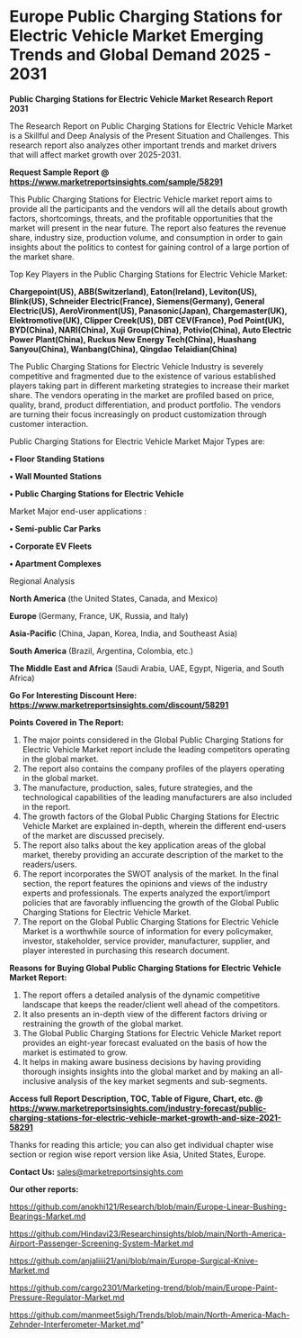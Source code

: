 # Europe Public Charging Stations for Electric Vehicle Market Emerging Trends and Global Demand 2025 - 2031

<strong>Public Charging Stations for Electric Vehicle Market Research Report 2031</strong>

The Research Report on Public Charging Stations for Electric Vehicle Market is a Skillful and Deep Analysis of the Present Situation and Challenges. This research report also analyzes other important trends and market drivers that will affect market growth over 2025-2031.

<strong>Request Sample Report @ <a href=https://www.marketreportsinsights.com/sample/58291>https://www.marketreportsinsights.com/sample/58291</a></strong>

This Public Charging Stations for Electric Vehicle market report aims to provide all the participants and the vendors will all the details about growth factors, shortcomings, threats, and the profitable opportunities that the market will present in the near future. The report also features the revenue share, industry size, production volume, and consumption in order to gain insights about the politics to contest for gaining control of a large portion of the market share.

Top Key Players in the Public Charging Stations for Electric Vehicle Market:

<strong>Chargepoint(US), ABB(Switzerland), Eaton(Ireland), Leviton(US), Blink(US), Schneider Electric(France), Siemens(Germany), General Electric(US), AeroVironment(US), Panasonic(Japan), Chargemaster(UK), Elektromotive(UK), Clipper Creek(US), DBT CEV(France), Pod Point(UK), BYD(China), NARI(China), Xuji Group(China), Potivio(China), Auto Electric Power Plant(China), Ruckus New Energy Tech(China), Huashang Sanyou(China), Wanbang(China), Qingdao Telaidian(China)</strong>

The Public Charging Stations for Electric Vehicle Industry is severely competitive and fragmented due to the existence of various established players taking part in different marketing strategies to increase their market share. The vendors operating in the market are profiled based on price, quality, brand, product differentiation, and product portfolio. The vendors are turning their focus increasingly on product customization through customer interaction.

Public Charging Stations for Electric Vehicle Market Major Types are:

<strong>• Floor Standing Stations

• Wall Mounted Stations

• Public Charging Stations for Electric Vehicle</strong>

Market Major end-user applications :

<strong>• Semi-public Car Parks

• Corporate EV Fleets

• Apartment Complexes</strong>

Regional Analysis

</u><strong><b>North America</b></strong> (the United States, Canada, and Mexico)

<strong><b>Europe </b></strong>(Germany, France, UK, Russia, and Italy)

<strong><b>Asia-Pacific</b></strong> (China, Japan, Korea, India, and Southeast Asia)

<strong><b>South America</b></strong> (Brazil, Argentina, Colombia, etc.)

<strong><b>The Middle East and Africa</b></strong> (Saudi Arabia, UAE, Egypt, Nigeria, and South Africa)

<strong>Go For Interesting Discount Here: <a href=https://www.marketreportsinsights.com/discount/58291>https://www.marketreportsinsights.com/discount/58291</a></strong>

<strong>Points Covered in The Report:</strong>
<ol>
  <li>The major points considered in the Global Public Charging Stations for Electric Vehicle Market report include the leading competitors operating in the global market.</li>
  <li>The report also contains the company profiles of the players operating in the global market.</li>
  <li>The manufacture, production, sales, future strategies, and the technological capabilities of the leading manufacturers are also included in the report.</li>
  <li>The growth factors of the Global Public Charging Stations for Electric Vehicle Market are explained in-depth, wherein the different end-users of the market are discussed precisely.</li>
  <li>The report also talks about the key application areas of the global market, thereby providing an accurate description of the market to the readers/users.</li>
  <li>The report incorporates the SWOT analysis of the market. In the final section, the report features the opinions and views of the industry experts and professionals. The experts analyzed the export/import policies that are favorably influencing the growth of the Global Public Charging Stations for Electric Vehicle Market.</li>
  <li>The report on the Global Public Charging Stations for Electric Vehicle Market is a worthwhile source of information for every policymaker, investor, stakeholder, service provider, manufacturer, supplier, and player interested in purchasing this research document.</li>
</ol>
<strong>Reasons for Buying Global Public Charging Stations for Electric Vehicle Market Report:</strong>

<ol>
  <li>The report offers a detailed analysis of the dynamic competitive landscape that keeps the reader/client well ahead of the competitors.</li>
  <li>It also presents an in-depth view of the different factors driving or restraining the growth of the global market.</li>
  <li>The Global Public Charging Stations for Electric Vehicle Market report provides an eight-year forecast evaluated on the basis of how the market is estimated to grow.</li>
  <li>It helps in making aware business decisions by having providing thorough insights insights into the global market and by making an all-inclusive analysis of the key market segments and sub-segments.</li>
</ol>
<strong>Access full Report Description, TOC, Table of Figure, Chart, etc. @ <a href=https://www.marketreportsinsights.com/industry-forecast/public-charging-stations-for-electric-vehicle-market-growth-and-size-2021-58291>https://www.marketreportsinsights.com/industry-forecast/public-charging-stations-for-electric-vehicle-market-growth-and-size-2021-58291</a></strong>


Thanks for reading this article; you can also get individual chapter wise section or region wise report version like Asia, United States, Europe.

<strong>Contact Us:</strong>
sales@marketreportsinsights.com

<strong>Our other reports:</strong>

<a href=https://github.com/anokhi121/Research/blob/main/Europe-Linear-Bushing-Bearings-Market.md>https://github.com/anokhi121/Research/blob/main/Europe-Linear-Bushing-Bearings-Market.md</a>

<a href=https://github.com/Hindavi23/Researchinsights/blob/main/North-America-Airport-Passenger-Screening-System-Market.md>https://github.com/Hindavi23/Researchinsights/blob/main/North-America-Airport-Passenger-Screening-System-Market.md</a>

<a href=https://github.com/anjaliiii21/ani/blob/main/Europe-Surgical-Knive-Market.md>https://github.com/anjaliiii21/ani/blob/main/Europe-Surgical-Knive-Market.md</a>

<a href=https://github.com/cargo2301/Marketing-trend/blob/main/Europe-Paint-Pressure-Regulator-Market.md>https://github.com/cargo2301/Marketing-trend/blob/main/Europe-Paint-Pressure-Regulator-Market.md</a>

<a href=https://github.com/manmeet5sigh/Trends/blob/main/North-America-Mach-Zehnder-Interferometer-Market.md>https://github.com/manmeet5sigh/Trends/blob/main/North-America-Mach-Zehnder-Interferometer-Market.md</a>"
